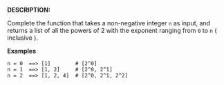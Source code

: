 __DESCRIPTION:__

Complete the function that takes a non-negative integer `n` as input, and returns a list of all the powers of 2 with the exponent ranging from `0` to `n` ( inclusive ).

__Examples__
```
n = 0  ==> [1]        # [2^0]
n = 1  ==> [1, 2]     # [2^0, 2^1]
n = 2  ==> [1, 2, 4]  # [2^0, 2^1, 2^2]
```
